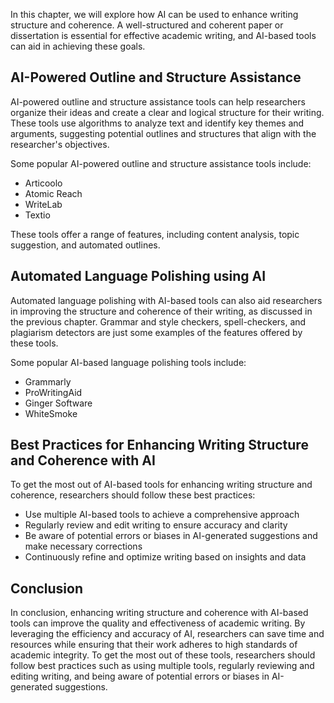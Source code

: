 
In this chapter, we will explore how AI can be used to enhance writing structure and coherence. A well-structured and coherent paper or dissertation is essential for effective academic writing, and AI-based tools can aid in achieving these goals.

AI-Powered Outline and Structure Assistance
-------------------------------------------

AI-powered outline and structure assistance tools can help researchers organize their ideas and create a clear and logical structure for their writing. These tools use algorithms to analyze text and identify key themes and arguments, suggesting potential outlines and structures that align with the researcher's objectives.

Some popular AI-powered outline and structure assistance tools include:

* Articoolo
* Atomic Reach
* WriteLab
* Textio

These tools offer a range of features, including content analysis, topic suggestion, and automated outlines.

Automated Language Polishing using AI
-------------------------------------

Automated language polishing with AI-based tools can also aid researchers in improving the structure and coherence of their writing, as discussed in the previous chapter. Grammar and style checkers, spell-checkers, and plagiarism detectors are just some examples of the features offered by these tools.

Some popular AI-based language polishing tools include:

* Grammarly
* ProWritingAid
* Ginger Software
* WhiteSmoke

Best Practices for Enhancing Writing Structure and Coherence with AI
--------------------------------------------------------------------

To get the most out of AI-based tools for enhancing writing structure and coherence, researchers should follow these best practices:

* Use multiple AI-based tools to achieve a comprehensive approach
* Regularly review and edit writing to ensure accuracy and clarity
* Be aware of potential errors or biases in AI-generated suggestions and make necessary corrections
* Continuously refine and optimize writing based on insights and data

Conclusion
----------

In conclusion, enhancing writing structure and coherence with AI-based tools can improve the quality and effectiveness of academic writing. By leveraging the efficiency and accuracy of AI, researchers can save time and resources while ensuring that their work adheres to high standards of academic integrity. To get the most out of these tools, researchers should follow best practices such as using multiple tools, regularly reviewing and editing writing, and being aware of potential errors or biases in AI-generated suggestions.

